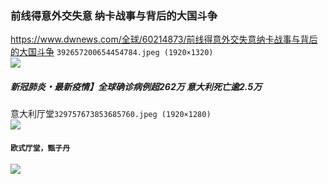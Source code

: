 ### 前线得意外交失意 纳卡战事与背后的大国斗争
https://www.dwnews.com/全球/60214873/前线得意外交失意纳卡战事与背后的大国斗争
`392657200654454784.jpeg (1920×1320)`<br>
![](https://media.dwnews.net/hk01/qsj1gBfH-FoGpcec4Od_eHKx0Rw%3D/320*0/media/images/dw/20201013/392657200654454784.jpeg)

##### 新冠肺炎・最新疫情】全球确诊病例超262万 意大利死亡逾2.5万
意大利厅堂`329757673853685760.jpeg (1920×1280)`<br>
![](https://media.dwnews.net/hk01/4yJ8UrjLZLg83BGU6y5IOSB2Q4w=/320*0/media/images/dw/20200422/329757673853685760.jpeg)

#### `欧式厅堂，甄子丹`
![](https://pic3.zhimg.com/v2-807a2bf955648730ba7f8ef7e1886faa_r.jpg)
